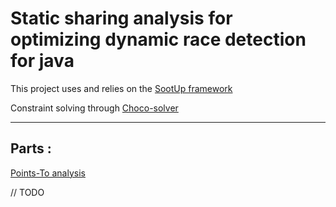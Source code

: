 # Static sharing analysis for optimizing dynamic race detection for java 

This project uses and relies on the  <a target="_blank" href="https://github.com/soot-oss/SootUp">SootUp framework</a> 

Constraint solving through [Choco-solver](https://github.com/chocoteam/choco-solver)
___
## Parts :

[Points-To analysis](/src/main/java/PTAnalysis)

// TODO